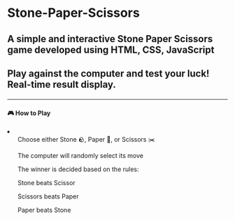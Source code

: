 # Stone-Paper-Scissors
<h2>A simple and interactive Stone Paper Scissors game developed using HTML, CSS, JavaScript<h2>
<p>
  Play against the computer and test your luck!
<br>
  Real-time result display.
</p>
<hr>
<h4>🎮 How to Play</h4>
  <li>
    <ol>Choose either Stone 🪨, Paper 📄, or Scissors ✂️</ol>
    <ol>The computer will randomly select its move</ol>
    <ol>The winner is decided based on the rules:</ol>
        <ul>Stone beats Scissor</ul>
        <ul>Scissors beats Paper</ul>
        <ul>Paper beats Stone</ul>
  </li>


